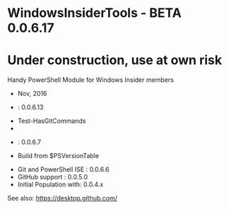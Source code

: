 # WindowsInsiderTools - BETA 0.0.6.17

# Under construction, use at own risk

Handy PowerShell Module for Windows Insider members

+ Nov, 2016

+ : 0.0.6.13
- Test-HasGitCommands
- 
+ : 0.0.6.7
- Build from $PSVersionTable

+ Git and PowerShell ISE : 0.0.6.6
+ GitHub support         : 0.0.5.0
+ Initial Population with: 0.0.4.x

See also: https://desktop.github.com/
